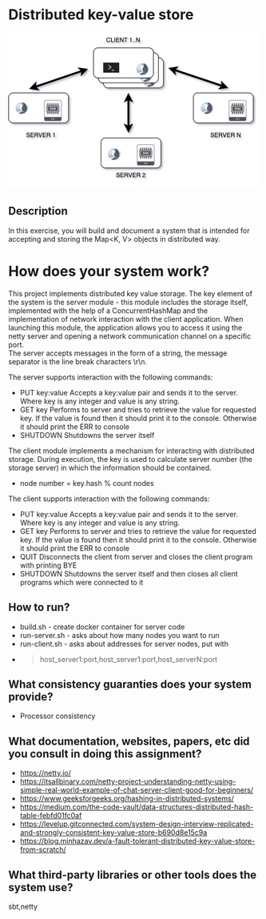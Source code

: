 # Distributed key-value store

![diagram](app.jpg)

## Description
In this exercise, you will build and document a system that is intended for accepting and storing the Map<K, V> objects in distributed way.


# How does your system work?
This project implements distributed key value storage.
The key element of the system is the server module - this module includes the storage itself, implemented with the help of a ConcurrentHashMap and the implementation of network interaction with the client application.
When launching this module,
the application allows you to access it using the netty server
and opening a network communication channel on a specific port.  
The server accepts messages in the form of a string, 
the message separator is the line break characters \r\n.


The server supports interaction with the following commands:
- PUT key:value
Accepts a key:value pair and sends it to the server. Where key is any integer and value is any string.
- GET key
Performs to server and tries to retrieve the value for requested key. If the value is found then it should print it to the console. Otherwise it should print the ERR to console
- SHUTDOWN
Shutdowns the server itself 


The client module implements a mechanism for interacting with distributed storage.
During execution, the key is used to calculate server number (the storage server) in which the information should be contained.
+ node number = key.hash % count nodes

The client supports interaction with the following commands:
- PUT key:value
Accepts a key:value pair and sends it to the server. Where key is any integer and value is any string.
- GET key
Performs to server and tries to retrieve the value for requested key. If the value is found then it should print it to the console. Otherwise it should print the ERR to console
- QUIT
Disconnects the client from server and closes the client program with printing BYE
- SHUTDOWN
Shutdowns the server itself and then closes all client programs which were connected to it

## How to run?
- build.sh - create docker container for server code
- run-server.sh - asks about how many nodes you want to run
- run-client.sh - asks about addresses for server nodes, put with 
- > host_server1:port,host_server1:port,host_serverN:port

## What consistency guaranties does your system provide?
+ Processor consistency

## What documentation, websites, papers, etc did you consult in doing this assignment?
+ https://netty.io/
+ https://itsallbinary.com/netty-project-understanding-netty-using-simple-real-world-example-of-chat-server-client-good-for-beginners/
+ https://www.geeksforgeeks.org/hashing-in-distributed-systems/
+ https://medium.com/the-code-vault/data-structures-distributed-hash-table-febfd01fc0af
+ https://levelup.gitconnected.com/system-design-interview-replicated-and-strongly-consistent-key-value-store-b690d8e15c9a
+ https://blog.minhazav.dev/a-fault-tolerant-distributed-key-value-store-from-scratch/

## What third-party libraries or other tools does the system use?
sbt,netty

